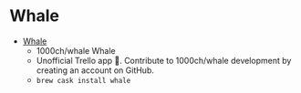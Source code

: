 # Whale
- [Whale](https://github.com/1000ch/whale)
  -  1000ch/whale Whale
  - Unofficial Trello app :whale:. Contribute to 1000ch/whale development by creating an account on GitHub.
  - `brew cask install whale`
